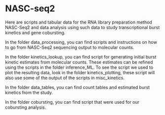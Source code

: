 # NASC-seq2
Here are scripts and tabular data for the RNA library preparation method NASC-Seq2 and data analysis using such data to study transcriptional burst kinetics and gene cobursting.

In the folder data_processing, you can find scripts and instructions on how to go from NASC-Seq2 sequencing output to molecular counts.

In the folder kinetics_lookup, you can find script for generating initial burst kinetic estimates from molecular counts. These estimates can be refined using the scripts in the folder inference_ML. To see the script we used to plot the resulting data, look in the folder kinetics_plotting, these script will also use some of the output of the scripts in misc_kinetics.

In the folder data_tables, you can find count tables and estimated burst kinetics from the study.

In the folder cobursting, you can find script that were used for our cobursting analysis.
